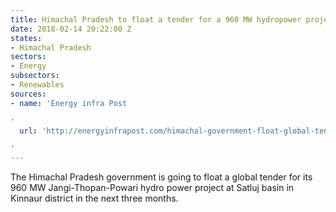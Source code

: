 ```yaml
---
title: Himachal Pradesh to float a tender for a 960 MW hydropower project
date: 2018-02-14 20:22:00 Z
states:
- Himachal Pradesh
sectors:
- Energy
subsectors:
- Renewables
sources:
- name: 'Energy infra Post

'
  url: 'http://energyinfrapost.com/himachal-government-float-global-tender-960-mw-jangi-hydel-project/

'
---
```


The Himachal Pradesh government is going to float a global tender for its 960 MW Jangi-Thopan-Powari hydro power project at Satluj basin in Kinnaur district in the next three months. 
